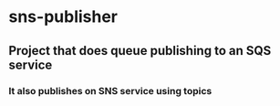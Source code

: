 # sns-publisher

## Project that does queue publishing to an SQS service

### It also publishes on SNS service using topics
